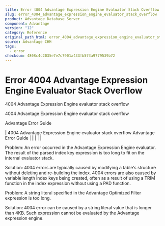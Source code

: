 ```yaml
---
title: Error 4004 Advantage Expression Engine Evaluator Stack Overflow
slug: error_4004_advantage_expression_engine_evaluator_stack_overflow
product: Advantage Database Server
component: Advantage
version: "12"
category: Reference
original_path_html: error_4004_advantage_expression_engine_evaluator_stack_overflow.htm
source: Advantage CHM
tags:
  - error
checksum: 4808c4c2035e7e7c7901a433fb573a9779539b72
---
```


# Error 4004 Advantage Expression Engine Evaluator Stack Overflow

4004 Advantage Expression Engine evaluator stack overflow

4004 Advantage Expression Engine evaluator stack overflow

Advantage Error Guide

| 4004 Advantage Expression Engine evaluator stack overflow  Advantage Error Guide |  |  |  |  |

Problem: An error occurred in the Advantage Expression Engine evaluator. The result of the parsed index key expression is too long to fit on the internal evaluator stack.

Solution: 4004 errors are typically caused by modifying a table's structure without deleting and re-building the index. 4004 errors are also caused by variable length index keys being created, often as a result of using a TRIM function in the index expression without using a PAD function.

Problem: A string literal specified in the Advantage Optimized Filter expression is too long.

Solution: 4004 error can be caused by a string literal value that is longer than 4KB. Such expression cannot be evaluated by the Advantage expression engine.
